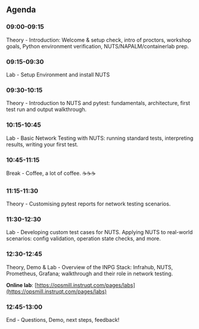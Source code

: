 ## Agenda

### 09:00-09:15

Theory - Introduction: Welcome & setup check, intro of proctors, workshop goals, Python environment verification, NUTS/NAPALM/containerlab prep.


### 09:15-09:30

Lab - Setup Environment and install NUTS


### 09:30-10:15

Theory - Introduction to NUTS and pytest: fundamentals, architecture, first test run and output walkthrough.


### 10:15-10:45

Lab - Basic Network Testing with NUTS: running standard tests, interpreting results, writing your first test.


### 10:45-11:15

Break - Coffee, a lot of coffee. ☕☕☕


### 11:15-11:30

Theory - Customising pytest reports for network testing scenarios.


### 11:30-12:30

Lab - Developing custom test cases for NUTS. Applying NUTS to real-world scenarios: config validation, operation state checks, and more.


### 12:30-12:45

Theory, Demo & Lab - Overview of the INPG Stack: Infrahub, NUTS, Prometheus, Grafana; walkthrough and their role in network testing.

**Online lab**: [https://opsmill.instruqt.com/pages/labs](https://opsmill.instruqt.com/pages/labs)

### 12:45-13:00

End - Questions, Demo, next steps, feedback!
